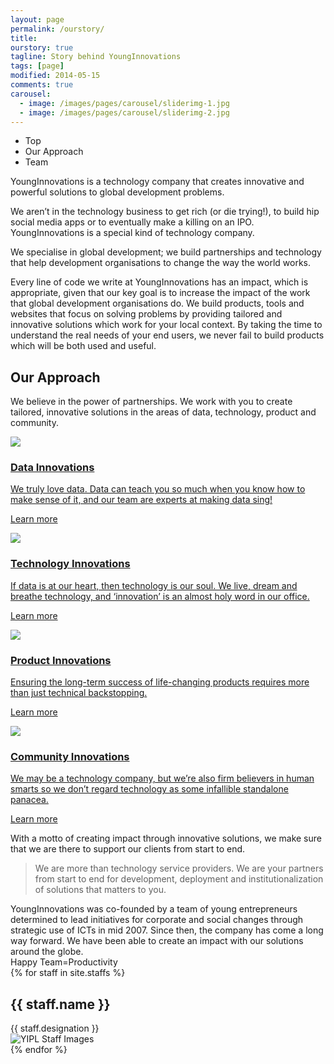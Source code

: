 ```yaml
---
layout: page
permalink: /ourstory/
title: 
ourstory: true
tagline: Story behind YoungInnovations
tags: [page]
modified: 2014-05-15
comments: true
carousel:
  - image: /images/pages/carousel/sliderimg-1.jpg
  - image: /images/pages/carousel/sliderimg-2.jpg
---
```



<ul class="slide-navigation">
<li><a data-scroll-nav="0"><span>Top</span></a></li>
<li><a data-scroll-nav="1"><span>Our Approach</span></a></li>
<li><a data-scroll-nav="2"><span>Team</span></a></li>
<!--<li><a data-scroll-nav="2"><span>Testimonials</span></a></li>-->
</ul>


<div class="service-wrapper" data-scroll-index="0">
<div class="service-wrap">
<div class="service-title layout">YoungInnovations is a technology company that creates innovative and powerful solutions to global development problems.</div>
</div>
</div>

<div class="wrap-out layout">
<div class="main-body-text">
    <p>We aren’t in the technology business to get rich (or die trying!), to build hip social media apps or to eventually make a killing on an IPO. YoungInnovations is a special kind of technology company. </p>
    <p>We specialise in global development; we build partnerships and technology that help development organisations to change the way the world works.</p>
    <p>Every line of code we write at YoungInnovations has an impact, which is appropriate, given that our key goal is to increase the impact of the work that global development organisations do. We build products, tools and websites that focus on solving problems by providing tailored and innovative solutions which work for your local context. By taking the time to understand the real needs of your end users, we never fail to build products which will be both used and useful. </p>
<h2 data-scroll-index="1">Our Approach</h2>
<p>We believe in the power of partnerships. We work with you to create tailored, innovative solutions in the areas of data, technology, product and community.</p>
</div>


<section class="services layout">
<div class="services-block" id="data-innovations">
    <div class="service-image">
        <a href="#data" class="popup">
            <img src="{{ site.url }}/images/services/ic_data_innovations.svg"/>
                <h3>Data Innovations</h3>
                <p>We truly love data. Data can teach you so much when you know how to make sense of it, and our team are experts at making data sing!</p>
        </a>
    </div>
 
 <a href="#data" class="learn-more">Learn more</a>
 <div id="data" style="display:none;">
     <div class="services-block" id="data-innovations">
     <div class="service-image">
     <img src="/images/services/ic_data_innovations.svg">
     </div>
     <h3>Data Innovations</h3>
     <p>We truly love data. Data can teach you so much when you know how to make sense of it, and our team are experts at making data sing!</p>
          
     <p>We can build automated data tools to collect, curate and analyze data for you, and we can help you to use that data to tell stories about your work, to identify issues with your programs, to spot gaps in execution and to see and capitalise on emerging trends, among many other things. We believe in the power of data-driven policy and decision-making, both at the large scale and on an everyday basis.</p>
     
     <p>We are experts in using data to help you drive impact. And as the creators of platforms such as <a href="http://aidstream.org/" target="_blank">Aidstream</a>, <a href="http://www.developmentcheck.org/" target="__blank">DevelopmentCheck</a> and <a href="http://opennepal.net/" target="__blank">OpenNepal</a>, we are well versed in building tools and technologies focused on using open data to facilitate transparency and accountability. Our work on platforms like these has already created huge impact at both national and international levels.</p>
     </div>
 </div>

</div> 

<div class="services-block" id="technology-innovations">
    <div class="service-image">
        <a href="#tech" class="popup">
            <img src="{{ site.url }}/images/services/ic_technology_innovations.svg" />
                    <h3>Technology Innovations</h3>
                    <p>If data is at our heart, then technology is our soul. We live, dream and breathe technology, and ‘innovation’ is an almost holy word in our office.</p>
        </a>
    </div>

 <a href="#tech" class="learn-more">Learn more</a>
 
 <div id="tech" style="display:none;">
 
     <div class="services-block" id="technology-innovations">
         <div class="service-image">
             <img src="{{ site.url }}/images/services/ic_technology_innovations.svg"/>
         </div>
         <h3>Technology Innovations</h3>
         <p>If data is at our heart, then technology is our soul. We live, dream and breathe technology, and ‘innovation’ is an almost holy word in our office.</p>
         
         <p>With a tech team full of curious, resourceful developers, we build technology solutions that get right to the root of problems, rather than masking the symptoms. We believe that in the development sector, this is too seldom the case, despite being the key to increased impact and the delivery of real solutions.</p>
         <p>Whether it’s a new way to place mobile technology in the hands of rural women, to create feedback loops for local governments or to monitor post-disaster infrastructure, we help organizations to meet some of their most challenging goals. We do so with a focus on increasing accessibility and reach, while maintaining a belief in <a href="http://www.theguardian.com/commentisfree/2011/nov/10/small-is-beautiful-economic-idea" target="_blank">E.F. Schumacher’s principle</a> of appropriate technology and recognising that technology can only be an effective part of the solution when it is relevant and appropriate for the people into whose hands you are placing it.</p>
      </div>
  </div>
  
</div>
<div class="services-block services-web" id="product-innovations">
    <div class="service-image">
        <a href="#product" class="popup">
            <img src="{{ site.url }}/images/services/ic_product_innovations.svg"/>
            <h3>Product Innovations</h3>
            <p>Ensuring the long-term success of life-changing products requires more than just technical backstopping.</p>
        </a>        
    </div> 

 <a href="#product" class="learn-more">Learn more</a>
 
 <div id="product" style="display:none;">
    <div class="services-block services-web" id="product-innovations">
        <div class="service-image">
            <img src="{{ site.url }}/images/services/ic_product_innovations.svg"/>
        </div> 
        <h3>Product Innovations</h3>
        <p>Ensuring the long-term success of life-changing products requires more than just technical backstopping.</p>
        <p>By creating real partnerships with our clients, we grow to understand your business, your needs and the people you’re working to help. Your products become our babies, and we take excellent care of them from the moment they’re alive on the web and the whole way through their lifecycle. We build sustainability mechanisms into our products and will proactively create ways to ensure your product stays relevant and up to date. Our products live up to their promise so you can live up to yours.</p>
        <p>With a truckload of expertise in somewhat niche fields, we choose to reinvest much of our profit in building products that we believe will support many of our clients. For example, our own brainchild - <a href="http://aidstream.org/" target="_blank">Aidstream</a> - is the platform most widely used by development organizations to publish their data to the <a href="http://www.iatistandard.org/" target="_blank">International Aid Transparency Initiative (IATI)</a>. Currently used by organizations in over 20 countries, AidStream is the dominant player in IATI ecosystem.</p>
     </div>
  </div>
  
</div> 

<div class="services-block services-web" id="community-innovations">
    <div class="service-image">
        <a href="#community" class="popup">
            <img src="{{ site.url }}/images/services/ic_community_innovations.svg"/>
            <h3>Community Innovations</h3>            
            <p>We may be a technology company, but we’re also firm believers in human smarts so we don’t regard technology as some infallible standalone panacea.</p>
        </a>          
    </div> 

 <a href="#community" class="learn-more">Learn more</a>
 
 <div id="community" style="display:none;">
      <div class="services-block services-web" id="community-innovations">
          <div class="service-image">
              <img src="{{ site.url }}/images/services/ic_community_innovations.svg"/>
          </div> 
          <h3>Community Innovations</h3>
          
          <p>We may be a technology company, but we’re also firm believers in human smarts so we don’t regard technology as some infallible standalone panacea.</p>
          <p>We know technology shouldn’t replace the necessarily human-led, hands-on nature of development work, but we do want to introduce new generations of technophiles to that work and help them to see it as a fascinating and worthwhile area in which to use their skills.</p>
          <p>As such, since 2010, when YoungInnovations established Mobile Nepal - a community of practice which aims to facilitate discussions on the issues, opportunities and challenges surrounding mobile technologies in Nepal - we have been heavily involved in fostering a strong tech and open data community in Nepal; as a key pillar of this community, we facilitate regular tech events such as Open Data Day, NASA's Space Apps Challenge and Ncell App Camp to name just a few. We believe that such events, when created in collaboration with national and international organizations, provide a common platform where individuals and groups can come together to generate real, innovative and creative solutions to the kinds of pressing problems faced by people every day in countries like Nepal.</p>
          <p>We believe in the human side of technology because we have seen innovation flourish through collaboration; because collaboration with others pushes us to think outside the box, drawing experience from multiple different people with different histories and cultures, we regard it is an essential ingredient in the future of effective and impactful technology.
</p>
      </div>
  </div>
  
</div>
</section>
</div>

<div class="layout motto-wrapper">
    <div class="motto-wrapper__inner">
        <div class="motto">
            With a motto of creating impact through innovative solutions, we make sure that we are there to support our clients from start to end. 
        </div>
        <blockquote>
            We are more than technology service providers.
            We are your partners from start to end for development, deployment and institutionalization of solutions that matters to you.
        </blockquote>
    </div>
</div>

<div class="layout intro">
YoungInnovations was co-founded by a team of young entrepreneurs determined to lead initiatives for corporate and social changes through strategic use of ICTs in mid 2007. Since then, the company has come a long way forward. We have been able to create an impact with our solutions around the globe. 
</div>

<div class="layout team-title" data-scroll-index="2">
Happy Team<span>=</span>Productivity
</div> 
  
<div id="staff-wrapper">
  <div class="staff__block clearfix">
  {% for staff in site.staffs %}
    <div class="card slow_zoom">
      <div class="text_holder">
        <div class="text_holder_outer">
          <div class="text_holder_inner">
            <h2 class="title">
              {{ staff.name }}
            </h2>
            <span class="designation">{{ staff.designation }}</span>
          </div>
        </div>
      </div>
      <div class="icons_holder"></div>
      <div class="image_shader"></div>
      <div class="staff_image_holder">
        <span class="image">
          <img src="{{ staff.image }}" alt="YIPL Staff Images">
        </span>
      </div>
    </div>
    {% endfor %}
  </div>
</div>


<!--<div class="service-wrapper quote-wrapper">-->
<!--<div class="service-wrap quote-wrap">-->
<!--<div class="service-title quote-title layout">Dreams don't work unless you do</div>-->
<!--</div>-->
<!--</div>-->
